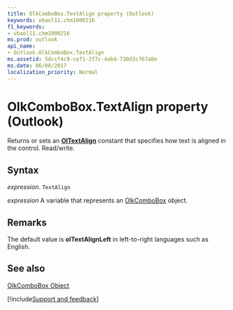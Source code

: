 ```yaml
---
title: OlkComboBox.TextAlign property (Outlook)
keywords: vbaol11.chm1000216
f1_keywords:
- vbaol11.chm1000216
ms.prod: outlook
api_name:
- Outlook.OlkComboBox.TextAlign
ms.assetid: 5dccf4c9-cef1-2f7c-4ab4-730d3c767a8e
ms.date: 06/08/2017
localization_priority: Normal
---
```



# OlkComboBox.TextAlign property (Outlook)

Returns or sets an  **[OlTextAlign](Outlook.OlTextAlign.md)** constant that specifies how text is aligned in the control. Read/write.


## Syntax

_expression_. `TextAlign`

_expression_ A variable that represents an [OlkComboBox](Outlook.OlkComboBox.md) object.


## Remarks

The default value is  **olTextAlignLeft** in left-to-right languages such as English.


## See also


[OlkComboBox Object](Outlook.OlkComboBox.md)

[!include[Support and feedback](~/includes/feedback-boilerplate.md)]
